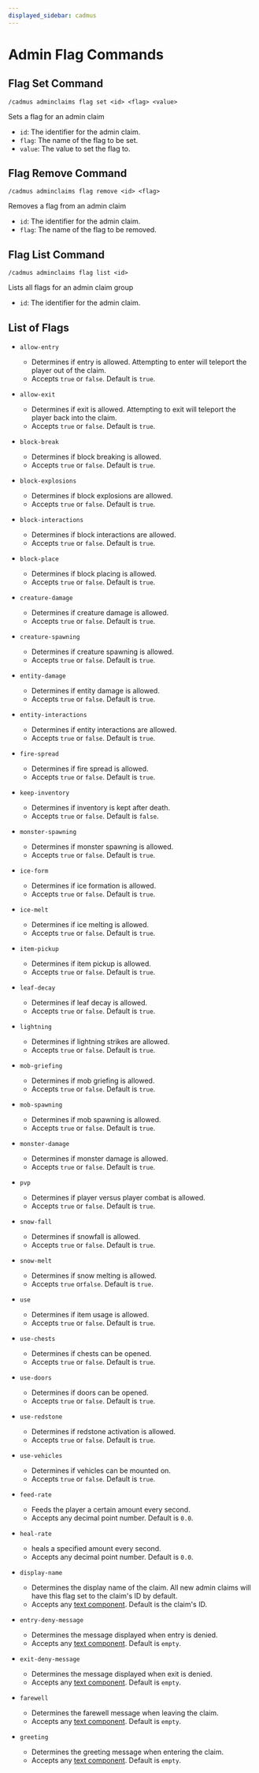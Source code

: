 ```yaml
---
displayed_sidebar: cadmus
---
```


# Admin Flag Commands

## Flag Set Command

```text
/cadmus adminclaims flag set <id> <flag> <value>
```
Sets a flag for an admin claim
- `id`: The identifier for the admin claim.
- `flag`: The name of the flag to be set.
- `value`: The value to set the flag to.

## Flag Remove Command

```text
/cadmus adminclaims flag remove <id> <flag>
```
Removes a flag from an admin claim
- `id`: The identifier for the admin claim.
- `flag`: The name of the flag to be removed.

## Flag List Command

```text
/cadmus adminclaims flag list <id>
```
Lists all flags for an admin claim group
- `id`: The identifier for the admin claim.

## List of Flags

- `allow-entry`
  - Determines if entry is allowed. Attempting to enter will teleport the player out of the claim.
  - Accepts `true` or `false`. Default is `true`.

- `allow-exit`
  - Determines if exit is allowed. Attempting to exit will teleport the player back into the claim.
  - Accepts `true` or `false`. Default is `true`.

- `block-break`
  - Determines if block breaking is allowed.
  - Accepts `true` or `false`. Default is `true`.

- `block-explosions`
  - Determines if block explosions are allowed.
  - Accepts `true` or `false`. Default is `true`.

- `block-interactions`
  - Determines if block interactions are allowed.
  - Accepts `true` or `false`. Default is `true`.

- `block-place`
  - Determines if block placing is allowed.
  - Accepts `true` or `false`. Default is `true`.

- `creature-damage`
  - Determines if creature damage is allowed.
  - Accepts `true` or `false`. Default is `true`.

- `creature-spawning`
  - Determines if creature spawning is allowed.
  - Accepts `true` or `false`. Default is `true`.

- `entity-damage`
  - Determines if entity damage is allowed.
  - Accepts `true` or `false`. Default is `true`.

- `entity-interactions`
  - Determines if entity interactions are allowed.
  - Accepts `true` or `false`. Default is `true`.

- `fire-spread`
  - Determines if fire spread is allowed.
  - Accepts `true` or `false`. Default is `true`.

- `keep-inventory`
  - Determines if inventory is kept after death.
  - Accepts `true` or `false`. Default is `false`.

- `monster-spawning`
  - Determines if monster spawning is allowed.
  - Accepts `true` or `false`. Default is `true`.

- `ice-form`
  - Determines if ice formation is allowed.
  - Accepts `true` or `false`. Default is `true`.

- `ice-melt`
  - Determines if ice melting is allowed.
  - Accepts `true` or `false`. Default is `true`.

- `item-pickup`
  - Determines if item pickup is allowed.
  - Accepts `true` or `false`. Default is `true`.

- `leaf-decay`
  - Determines if leaf decay is allowed.
  - Accepts `true` or `false`. Default is `true`.

- `lightning`
  - Determines if lightning strikes are allowed.
  - Accepts `true` or `false`. Default is `true`.

- `mob-griefing`
  - Determines if mob griefing is allowed.
  - Accepts `true` or `false`. Default is `true`.

- `mob-spawning`
  - Determines if mob spawning is allowed.
  - Accepts `true` or `false`. Default is `true`.

- `monster-damage`
  - Determines if monster damage is allowed.
  - Accepts `true` or `false`. Default is `true`.

- `pvp`
  - Determines if player versus player combat is allowed.
  - Accepts `true` or `false`. Default is `true`.

- `snow-fall`
  - Determines if snowfall is allowed.
  - Accepts `true` or `false`. Default is `true`.

- `snow-melt`
  - Determines if snow melting is allowed.
  - Accepts `true` or`false`. Default is `true`.

- `use`
  - Determines if item usage is allowed.
  - Accepts `true` or `false`. Default is `true`.

- `use-chests`
  - Determines if chests can be opened.
  - Accepts `true` or `false`. Default is `true`.

- `use-doors`
  - Determines if doors can be opened.
  - Accepts `true` or `false`. Default is `true`.

- `use-redstone`
  - Determines if redstone activation is allowed.
  - Accepts `true` or `false`. Default is `true`.

- `use-vehicles`
  - Determines if vehicles can be mounted on.
  - Accepts `true` or `false`. Default is `true`.

- `feed-rate`
  - Feeds the player a certain amount every second.
  - Accepts any decimal point number. Default is `0.0`.

- `heal-rate`
  - heals a specified amount every second.
  - Accepts any decimal point number. Default is `0.0`.

- `display-name`
  - Determines the display name of the claim. All new admin claims will have this flag set to the claim's ID by default.
  - Accepts any [text component](https://minecraft.tools/en/json_text.php). Default is the claim's ID.

- `entry-deny-message`
  - Determines the message displayed when entry is denied.
  - Accepts any [text component](https://minecraft.tools/en/json_text.php). Default is `empty`.

- `exit-deny-message`
  - Determines the message displayed when exit is denied.
  - Accepts any [text component](https://minecraft.tools/en/json_text.php). Default is `empty`.

- `farewell`
  - Determines the farewell message when leaving the claim.
  - Accepts any [text component](https://minecraft.tools/en/json_text.php). Default is `empty`.

- `greeting`
  - Determines the greeting message when entering the claim.
  - Accepts any [text component](https://minecraft.tools/en/json_text.php). Default is `empty`.
